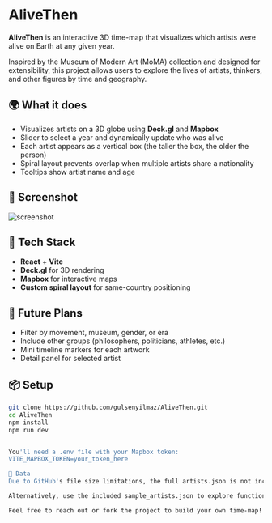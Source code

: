 # AliveThen

**AliveThen** is an interactive 3D time-map that visualizes which artists were alive on Earth at any given year.

Inspired by the Museum of Modern Art (MoMA) collection and designed for extensibility, this project allows users to explore the lives of artists, thinkers, and other figures by time and geography.

## 🌍 What it does

- Visualizes artists on a 3D globe using **Deck.gl** and **Mapbox**
- Slider to select a year and dynamically update who was alive
- Each artist appears as a vertical box (the taller the box, the older the person)
- Spiral layout prevents overlap when multiple artists share a nationality
- Tooltips show artist name and age

## 📸 Screenshot

![screenshot](screenshot.png) <!-- Add when available -->

## 🚀 Tech Stack

- **React** + **Vite**
- **Deck.gl** for 3D rendering
- **Mapbox** for interactive maps
- **Custom spiral layout** for same-country positioning

## 🧠 Future Plans

- Filter by movement, museum, gender, or era
- Include other groups (philosophers, politicians, athletes, etc.)
- Mini timeline markers for each artwork
- Detail panel for selected artist

## 📦 Setup

```bash
git clone https://github.com/gulsenyilmaz/AliveThen.git
cd AliveThen
npm install
npm run dev


You'll need a .env file with your Mapbox token:
VITE_MAPBOX_TOKEN=your_token_here

📁 Data
Due to GitHub's file size limitations, the full artists.json is not included. You can download it from this link and place it in the /src/data/ directory.

Alternatively, use the included sample_artists.json to explore functionality.

Feel free to reach out or fork the project to build your own time-map!